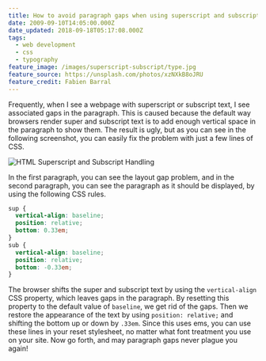 ```yaml
---
title: How to avoid paragraph gaps when using superscript and subscript
date: 2009-09-10T14:05:00.000Z
date_updated: 2018-09-18T05:17:08.000Z
tags:
  - web development
  - css
  - typography
feature_image: /images/superscript-subscript/type.jpg
feature_source: https://unsplash.com/photos/xzNXkB8oJRU
feature_credit: Fabien Barral
---
```


Frequently, when I see a webpage with superscript or subscript text, I see associated gaps in the paragraph. This is caused because the default way browsers render super and subscript text is to add enough vertical space in the paragraph to show them. The result is ugly, but as you can see in the following screenshot, you can easily fix the problem with just a few lines of CSS.

![HTML Superscript and Subscript Handling](/images/superscript-subscript/example.jpg)

In the first paragraph, you can see the layout gap problem, and in the second paragraph, you can see the paragraph as it should be displayed, by using the following CSS rules.

```css
sup {
  vertical-align: baseline;
  position: relative;
  bottom: 0.33em;
}
sub {
  vertical-align: baseline;
  position: relative;
  bottom: -0.33em;
}
```

The browser shifts the super and subscript text by using the `vertical-align` CSS property, which leaves gaps in the paragraph. By resetting this property to the default value of `baseline`, we get rid of the gaps. Then we restore the appearance of the text by using `position: relative;` and shifting the bottom up or down by `.33em`. Since this uses ems, you can use these lines in your reset stylesheet, no matter what font treatment you use on your site. Now go forth, and may paragraph gaps never plague you again!
